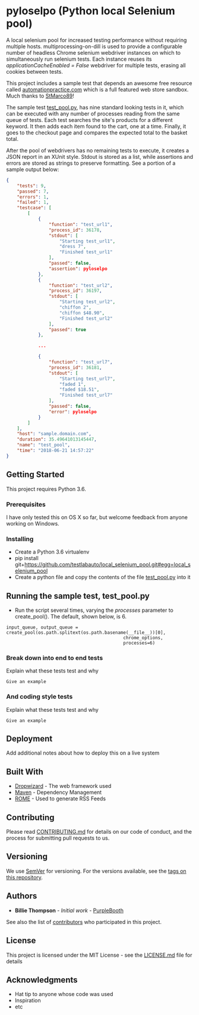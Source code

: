 # pyloselpo (Python local Selenium pool)

A local selenium pool for increased testing performance without requiring multiple hosts.    multiprocessing-on-dill is used to provide a configurable number of headless Chrome selenium webdriver instances on which to simultaneously run selenium tests.   Each instance reuses its _applicationCacheEnabled = False_ webdriver for multiple tests, erasing all cookies between tests.

This project includes a sample test that depends an awesome free resource called [automationpractice.com](http://automationpractice.com/index.php) which is a full featured web store sandbox.  Much thanks to [StMarco89](https://github.com/StMarco89/automationpractice.com)!  

The sample test [test_pool.py](https://github.com/testlabauto/local_selenium_pool/blob/master/test_pool.py), has nine standard looking tests in it, which can be executed with any number of processes reading from the same queue of tests.  Each test searches the site's products for a different keyword.  It then adds each item found to the cart, one at a time.  Finally, it goes to the checkout page and compares the expected total to the basket total.

After the pool of webdrivers has no remaining tests to execute, it creates a JSON report in an XUnit style.  Stdout is stored as a list, while assertions and errors are stored as strings to preserve formatting.   See a portion of a sample output below:
```json
{
    "tests": 9,
    "passed": 7,
    "errors": 1,
    "failed": 1,
    "testcase": [
        [
            {
                "function": "test_url1",
                "process_id": 36178,
                "stdout": [
                    "Starting test_url1",
                    "dress 7",
                    "Finished test_url1"
                ],
                "passed": false,
                "assertion": pyloselpo
            },
            {
                "function": "test_url2",
                "process_id": 36197,
                "stdout": [
                    "Starting test_url2",
                    "chiffon 2",
                    "chiffon $48.90",
                    "Finished test_url2"
                ],
                "passed": true
            },

            ...

            {
                "function": "test_url7",
                "process_id": 36181,
                "stdout": [
                    "Starting test_url7",
                    "faded 1",
                    "faded $18.51",
                    "Finished test_url7"
                ],
                "passed": false,
                "error": pyloselpo
            }
        ]
    ],
    "host": "sample.domain.com",
    "duration": 35.49641013145447,
    "name": "test_pool",
    "time": "2018-06-21 14:57:22"
}
```

## Getting Started

This project requires Python 3.6.  

### Prerequisites

I have only tested this on OS X so far, but welcome feedback from anyone working on Windows.

### Installing

* Create a Python 3.6 virtualenv
* pip install git+https://github.com/testlabauto/local_selenium_pool.git#egg=local_selenium_pool
* Create a python file and copy the contents of the file  [test_pool.py](https://github.com/testlabauto/local_selenium_pool/blob/master/test_pool.py) into it


## Running the sample test, test_pool.py
* Run the script several times, varying the _processes_ parameter to create_pool().  The default, shown below, is 6.

```
input_queue, output_queue = create_pool(os.path.splitext(os.path.basename(__file__))[0],
                                            chrome_options,
                                            processes=6)
```

### Break down into end to end tests

Explain what these tests test and why

```
Give an example
```

### And coding style tests

Explain what these tests test and why

```
Give an example
```

## Deployment

Add additional notes about how to deploy this on a live system

## Built With

* [Dropwizard](http://www.dropwizard.io/1.0.2/docs/) - The web framework used
* [Maven](https://maven.apache.org/) - Dependency Management
* [ROME](https://rometools.github.io/rome/) - Used to generate RSS Feeds

## Contributing

Please read [CONTRIBUTING.md](https://gist.github.com/PurpleBooth/b24679402957c63ec426) for details on our code of conduct, and the process for submitting pull requests to us.

## Versioning

We use [SemVer](http://semver.org/) for versioning. For the versions available, see the [tags on this repository](https://github.com/your/project/tags). 

## Authors

* **Billie Thompson** - *Initial work* - [PurpleBooth](https://github.com/PurpleBooth)

See also the list of [contributors](https://github.com/your/project/contributors) who participated in this project.

## License

This project is licensed under the MIT License - see the [LICENSE.md](LICENSE.md) file for details

## Acknowledgments

* Hat tip to anyone whose code was used
* Inspiration
* etc
